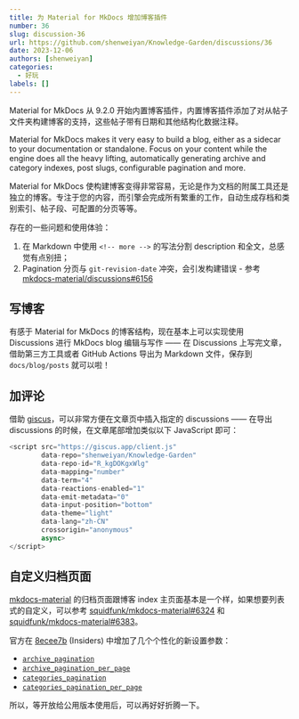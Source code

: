 ```yaml
---
title: 为 Material for MkDocs 增加博客插件
number: 36
slug: discussion-36
url: https://github.com/shenweiyan/Knowledge-Garden/discussions/36
date: 2023-12-06
authors: [shenweiyan]
categories: 
  - 好玩
labels: []
---
```


Material for MkDocs 从 9.2.0 开始内置博客插件，内置博客插件添加了对从帖子文件夹构建博客的支持，这些帖子带有日期和其他结构化数据注释。

<!-- more -->

Material for MkDocs makes it very easy to build a blog, either as a sidecar to your documentation or standalone. Focus on your content while the engine does all the heavy lifting, automatically generating archive and category indexes, post slugs, configurable pagination and more.

Material for MkDocs 使构建博客变得非常容易，无论是作为文档的附属工具还是独立的博客。专注于您的内容，而引擎会完成所有繁重的工作，自动生成存档和类别索引、帖子段、可配置的分页等等。

存在的一些问题和使用体验：

1. 在 Markdown 中使用 `<!-- more -->` 的写法分割 description 和全文，总感觉有点别扭；
2. Pagination 分页与 `git-revision-date` 冲突，会引发构建错误 - 参考 [mkdocs-material/discussions#6156](https://github.com/squidfunk/mkdocs-material/discussions/6156)

## 写博客

有感于 Material for MkDocs 的博客结构，现在基本上可以实现使用 Discussions 进行 MkDocs blog 编辑与写作 —— 在 Discussions 上写完文章，借助第三方工具或者 GitHub Actions 导出为 Markdown 文件，保存到 `docs/blog/posts` 就可以啦！

## 加评论

借助 [giscus](https://giscus.app/zh-CN)，可以非常方便在文章页中插入指定的 discussions —— 在导出 discussions 的时候，在文章尾部增加类似以下 JavaScript 即可：
```javascript
<script src="https://giscus.app/client.js"
        data-repo="shenweiyan/Knowledge-Garden"
        data-repo-id="R_kgDOKgxWlg"
        data-mapping="number"
        data-term="4"
        data-reactions-enabled="1"
        data-emit-metadata="0"
        data-input-position="bottom"
        data-theme="light"
        data-lang="zh-CN"
        crossorigin="anonymous"
        async>
</script>
```

## 自定义归档页面

[mkdocs-material](https://github.com/squidfunk/mkdocs-material) 的归档页面跟博客 index 主页面基本是一个样，如果想要列表式的自定义，可以参考 [squidfunk/mkdocs-material#6324](https://github.com/squidfunk/mkdocs-material/discussions/6324) 和 [squidfunk/mkdocs-material#6383](https://github.com/squidfunk/mkdocs-material/issues/6383)。

官方在 [8ecee7b](https://github.com/squidfunk/mkdocs-material-insiders/commit/8ecee7b9dbdc5b2a0befd043a048ad25d56c784f) (Insiders) 中增加了几个个性化的新设置参数：  
  
- [`archive_pagination`](https://squidfunk.github.io/mkdocs-material/plugins/blog/#config.archive_pagination)
- [`archive_pagination_per_page`](https://squidfunk.github.io/mkdocs-material/plugins/blog/#config.archive_pagination_per_page)
- [`categories_pagination`](https://squidfunk.github.io/mkdocs-material/plugins/blog/#config.categories_pagination)
- [`categories_pagination_per_page`](https://squidfunk.github.io/mkdocs-material/plugins/blog/#config.categories_pagination_per_page)

所以，等开放给公用版本使用后，可以再好好折腾一下。


<script src="https://giscus.app/client.js"
	data-repo="shenweiyan/Knowledge-Garden"
	data-repo-id="R_kgDOKgxWlg"
	data-mapping="number"
	data-term="36"
	data-reactions-enabled="1"
	data-emit-metadata="0"
	data-input-position="bottom"
	data-theme="light"
	data-lang="zh-CN"
	crossorigin="anonymous"
	async>
</script>
